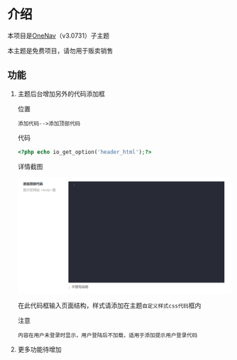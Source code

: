 # 介绍
本项目是[OneNav](https://www.iotheme.cn/?aff=100057)（v3.0731）子主题

本主题是免费项目，请勿用于贩卖销售

## 功能

1. 主题后台增加另外的代码添加框

   位置

   ```
   添加代码-->添加顶部代码
   ```

   代码

   ```php
   <?php echo io_get_option('header_html');?>
   ```

   详情截图

   ![添加顶部代码截图](img/2021_08_02_1.png)

   在此代码框输入页面结构，样式请添加在主题`自定义样式css代码`框内

   注意

   ```
   内容在用户未登录时显示，用户登陆后不加载，适用于添加提示用户登录代码
   ```

2. 更多功能待增加
